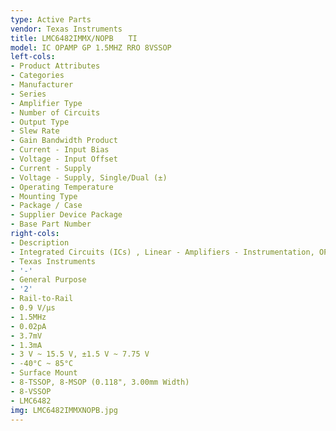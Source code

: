 ```yaml
---
type: Active Parts
vendor: Texas Instruments
title: LMC6482IMMX/NOPB　　TI
model: IC OPAMP GP 1.5MHZ RRO 8VSSOP
left-cols:
- Product Attributes
- Categories
- Manufacturer
- Series
- Amplifier Type
- Number of Circuits
- Output Type
- Slew Rate
- Gain Bandwidth Product
- Current - Input Bias
- Voltage - Input Offset
- Current - Supply
- Voltage - Supply, Single/Dual (±)
- Operating Temperature
- Mounting Type
- Package / Case
- Supplier Device Package
- Base Part Number
right-cols:
- Description
- Integrated Circuits (ICs) , Linear - Amplifiers - Instrumentation, OP Amps, Buffer Amps
- Texas Instruments
- '-'
- General Purpose
- '2'
- Rail-to-Rail
- 0.9 V/µs
- 1.5MHz
- 0.02pA
- 3.7mV
- 1.3mA
- 3 V ~ 15.5 V, ±1.5 V ~ 7.75 V
- -40°C ~ 85°C
- Surface Mount
- 8-TSSOP, 8-MSOP (0.118", 3.00mm Width)
- 8-VSSOP
- LMC6482
img: LMC6482IMMXNOPB.jpg
---
```

